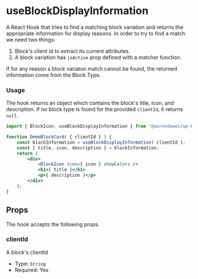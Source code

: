 # useBlockDisplayInformation

A React Hook that tries to find a matching block variation and returns the appropriate information for display reasons. In order to try to find a match we need two things:

1. Block's client id to extract its current attributes.
2. A block variation has `isActive` prop defined with a matcher function.

If for any reason a block variaton match cannot be found, the returned information come from the Block Type.

### Usage

The hook returns an object which contains the block's title, icon, and description. If no block type is found for the provided `clientId`, it returns `null`.

```jsx
import { BlockIcon, useBlockDisplayInformation } from '@aarondewes/wp-block-editor';

function DemoBlockCard( { clientId } ) {
	const blockInformation = useBlockDisplayInformation( clientId );
	const { title, icon, description } = blockInformation;
	return (
		<div>
			<BlockIcon icon={ icon } showColors />
			<h1>{ title }</h1>
			<p>{ description }</p>
		</div>
	);
}
```

## Props

The hook accepts the following props.

### clientId

A block's clientId

-   Type: `String`
-   Required: Yes
